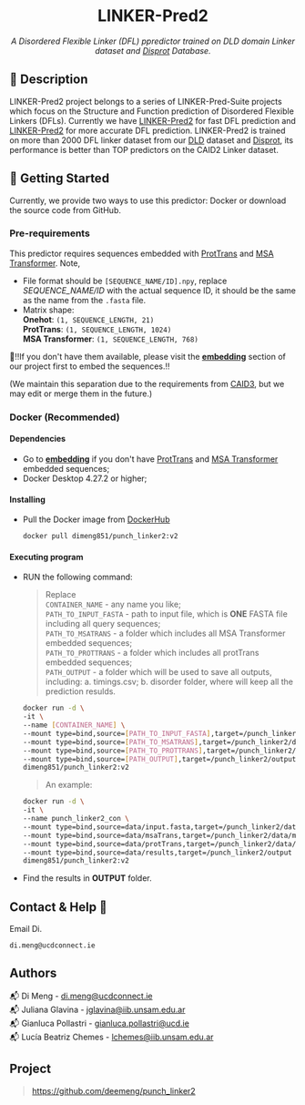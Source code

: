 <h1 align="center">LINKER-Pred2</h1>
<p align="center"><i>A Disordered Flexible Linker (DFL) ppredictor trained on DLD domain Linker dataset and <a href="https://disprot.org/">Disprot</a> Database.</i></p>

## 📝 Description
LINKER-Pred2 project belongs to a series of LINKER-Pred-Suite projects which focus on the Structure and Function prediction of Disordered Flexible Linkers (DFLs).
Currently we have <a href="https://github.com/deemeng/punch_linker_light">LINKER-Pred2</a> for fast DFL prediction and <a href="https://github.com/deemeng/punch_linker2">LINKER-Pred2</a> for more accurate DFL prediction.
LINKER-Pred2 is trained on more than 2000 DFL linker dataset from our <a href="https://pcrgwd.ucd.ie/linker">DLD</a> dataset and <a href="https://disprot.org/">Disprot</a>, its performance is better than TOP predictors on the CAID2 Linker dataset.

## 🐣 Getting Started
Currently, we provide two ways to use this predictor: Docker or download the source code from GitHub.
### Pre-requirements
This predictor requires sequences embedded with [ProtTrans](https://github.com/agemagician/ProtTrans) and [MSA Transformer](https://github.com/facebookresearch/esm).
Note, 
* File format should be `[SEQUENCE_NAME/ID].npy`, replace *SEQUENCE_NAME/ID* with the actual sequence ID, it should be the same as the name from the `.fasta` file.
* Matrix shape: \
  **Onehot**: `(1, SEQUENCE_LENGTH, 21)` \
  **ProtTrans**: `(1, SEQUENCE_LENGTH, 1024)` \
  **MSA Transformer**: `(1, SEQUENCE_LENGTH, 768)`

📣‼️If you don't have them available, please visit the **[embedding](https://github.com/deemeng/embedding)** section of our project first to embed the sequences.‼️

(We maintain this separation due to the requirements from [CAID3](https://caid.idpcentral.org/challenge), but we may edit or merge them in the future.)
### Docker (Recommended)
#### Dependencies
* Go to **[embedding](https://github.com/deemeng/embedding)** if you don't have [ProtTrans](https://github.com/agemagician/ProtTrans) and [MSA Transformer](https://github.com/facebookresearch/esm) embedded sequences;
* Docker Desktop 4.27.2 or higher;
#### Installing
* Pull the Docker image from  <a href="https://hub.docker.com/repository/docker/dimeng851/punch_linker2/tags">DockerHub</a>
  ```sh
  docker pull dimeng851/punch_linker2:v2
  ```

#### Executing program
* RUN the following command:
  >Replace \
  >`CONTAINER_NAME` - any name you like; \
  >`PATH_TO_INPUT_FASTA` - path to input file, which is **ONE** FASTA file including all query sequences; \
  >`PATH_TO_MSATRANS` - a folder which includes all MSA Transformer embedded sequences; \
  >`PATH_TO_PROTTRANS` - a folder which includes all protTrans embedded sequences; \
  >`PATH_OUTPUT` - a folder which will be used to save all outputs, including: a. timings.csv; b. disorder folder, where will keep all the prediction resulds.
  ```sh
  docker run -d \
  -it \
  --name [CONTAINER_NAME] \
  --mount type=bind,source=[PATH_TO_INPUT_FASTA],target=/punch_linker2/data/input.fasta \
  --mount type=bind,source=[PATH_TO_MSATRANS],target=/punch_linker2/data/msaTrans \
  --mount type=bind,source=[PATH_TO_PROTTRANS],target=/punch_linker2/data/protTrans \
  --mount type=bind,source=[PATH_OUTPUT],target=/punch_linker2/output \
  dimeng851/punch_linker2:v2
  ```
  > 
  >An example:
  ```sh
  docker run -d \
  -it \
  --name punch_linker2_con \
  --mount type=bind,source=data/input.fasta,target=/punch_linker2/data/input.fasta \
  --mount type=bind,source=data/msaTrans,target=/punch_linker2/data/msaTrans \
  --mount type=bind,source=data/protTrans,target=/punch_linker2/data/protTrans \
  --mount type=bind,source=data/results,target=/punch_linker2/output \
  dimeng851/punch_linker2:v2
  ```
* Find the results in **OUTPUT** folder.

## Contact & Help 📩

Email Di.
```
di.meng@ucdconnect.ie
```

## Authors
📬 Di Meng - di.meng@ucdconnect.ie \
📬 Juliana Glavina - jglavina@iib.unsam.edu.ar \
📬 Gianluca Pollastri - gianluca.pollastri@ucd.ie \
📬 Lucía Beatriz Chemes - lchemes@iib.unsam.edu.ar 

## Project
>https://github.com/deemeng/punch_linker2

